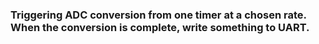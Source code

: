 ### Triggering ADC conversion from one timer at a chosen rate. When the conversion is complete, write something to UART.
